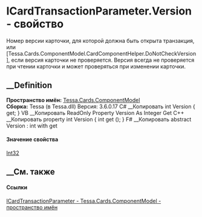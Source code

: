 # ICardTransactionParameter.Version - свойство
Номер версии карточки, для которой должна быть открыта транзакция, или
[Tessa.Cards.ComponentModel.CardComponentHelper.DoNotCheckVersion], если
версия карточки не проверяется. Версия всегда не проверяется при чтении
карточки и может проверяться при изменении карточки.
## __Definition
 **Пространство имён:**
[Tessa.Cards.ComponentModel](N_Tessa_Cards_ComponentModel.htm)  
 **Сборка:** Tessa (в Tessa.dll) Версия: 3.6.0.17
C# __Копировать
     int Version { get; }
VB __Копировать
     ReadOnly Property Version As Integer
    	Get
C++ __Копировать
    property int Version {
    	int get ();
    }
F# __Копировать
     abstract Version : int with get
#### Значение свойства
[Int32](https://learn.microsoft.com/dotnet/api/system.int32)
##  __См. также
#### Ссылки
[ICardTransactionParameter -
](T_Tessa_Cards_ComponentModel_ICardTransactionParameter.htm)
[Tessa.Cards.ComponentModel - пространство
имён](N_Tessa_Cards_ComponentModel.htm)
